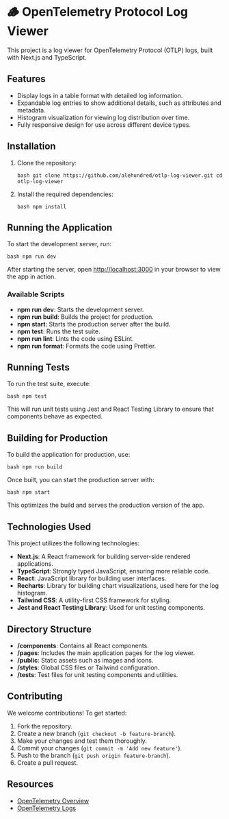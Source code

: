 # 🪵 OpenTelemetry Protocol Log Viewer

This project is a log viewer for OpenTelemetry Protocol (OTLP) logs, built with Next.js and TypeScript.

## Features

- Display logs in a table format with detailed log information.
- Expandable log entries to show additional details, such as attributes and metadata.
- Histogram visualization for viewing log distribution over time.
- Fully responsive design for use across different device types.

## Installation

1. Clone the repository:

   `bash
git clone https://github.com/alehundred/otlp-log-viewer.git
cd otlp-log-viewer
`

2. Install the required dependencies:

   `bash
npm install
`

## Running the Application

To start the development server, run:

`bash
npm run dev
`

After starting the server, open [http://localhost:3000](http://localhost:3000) in your browser to view the app in action.

### Available Scripts

- **npm run dev**: Starts the development server.
- **npm run build**: Builds the project for production.
- **npm start**: Starts the production server after the build.
- **npm test**: Runs the test suite.
- **npm run lint**: Lints the code using ESLint.
- **npm run format**: Formats the code using Prettier.

## Running Tests

To run the test suite, execute:

`bash
npm test
`

This will run unit tests using Jest and React Testing Library to ensure that components behave as expected.

## Building for Production

To build the application for production, use:

`bash
npm run build
`

Once built, you can start the production server with:

`bash
npm start
`

This optimizes the build and serves the production version of the app.

## Technologies Used

This project utilizes the following technologies:

- **Next.js**: A React framework for building server-side rendered applications.
- **TypeScript**: Strongly typed JavaScript, ensuring more reliable code.
- **React**: JavaScript library for building user interfaces.
- **Recharts**: Library for building chart visualizations, used here for the log histogram.
- **Tailwind CSS**: A utility-first CSS framework for styling.
- **Jest and React Testing Library**: Used for unit testing components.

## Directory Structure

- **/components**: Contains all React components.
- **/pages**: Includes the main application pages for the log viewer.
- **/public**: Static assets such as images and icons.
- **/styles**: Global CSS files or Tailwind configuration.
- **/tests**: Test files for unit testing components and utilities.

## Contributing

We welcome contributions! To get started:

1. Fork the repository.
2. Create a new branch (`git checkout -b feature-branch`).
3. Make your changes and test them thoroughly.
4. Commit your changes (`git commit -m 'Add new feature'`).
5. Push to the branch (`git push origin feature-branch`).
6. Create a pull request.

## Resources

- [OpenTelemetry Overview](https://www.splunk.com/en_us/blog/learn/opentelemetry.html#:~:text=OpenTelemetry%20collects%20several%20classes%20of,coherence%20to%20multi%2Dlayered%20ecosystems)
- [OpenTelemetry Logs](https://opentelemetry.io/docs/concepts/signals/logs/)
